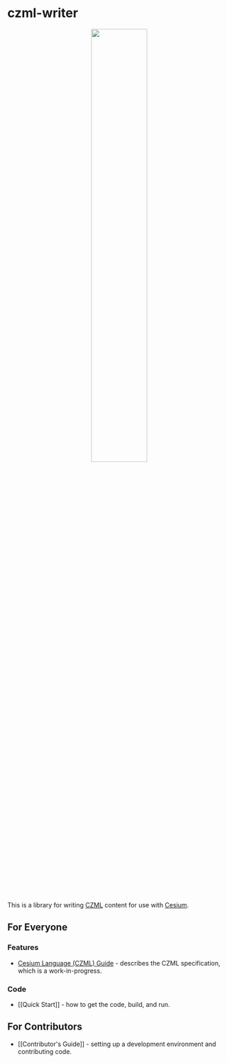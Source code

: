 czml-writer
===========

<p align="center">
<img src="https://github.com/AnalyticalGraphicsInc/cesium/wiki/logos/Cesium_Logo_Color.jpg" width="50%" />
</p>

This is a library for writing [CZML](http://cesium.agi.com/czml.html) content for use with [Cesium](http://cesium.agi.com/).

## For Everyone

### Features
* [Cesium Language (CZML) Guide](https://github.com/AnalyticalGraphicsInc/cesium/wiki/czml-guide) - describes the CZML specification, which is a work-in-progress.

### Code
* [[Quick Start]] - how to get the code, build, and run.

## For Contributors

* [[Contributor's Guide]] - setting up a development environment and contributing code.
